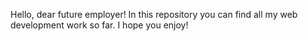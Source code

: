 Hello, dear future employer! In this repository you can find all my web development work so far. I hope you enjoy!
